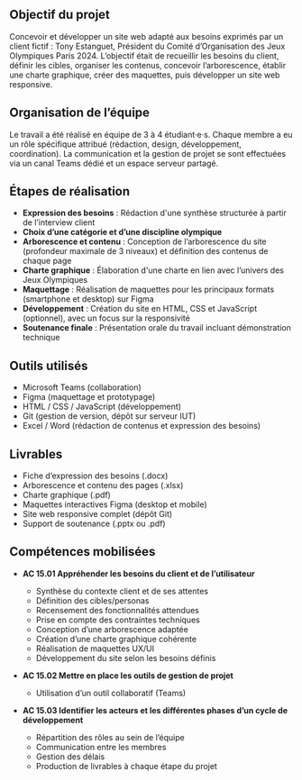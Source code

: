 ## Objectif du projet
      
Concevoir et développer un site web adapté aux besoins exprimés par un client fictif : Tony Estanguet, Président du Comité d’Organisation des Jeux Olympiques Paris 2024. L’objectif était de recueillir les besoins du client, définir les cibles, organiser les contenus, concevoir l’arborescence, établir une charte graphique, créer des maquettes, puis développer un site web responsive.

## Organisation de l’équipe
Le travail a été réalisé en équipe de 3 à 4 étudiant·e·s. Chaque membre a eu un rôle spécifique attribué (rédaction, design, développement, coordination). La communication et la gestion de projet se sont effectuées via un canal Teams dédié et un espace serveur partagé.

## Étapes de réalisation
- **Expression des besoins** : Rédaction d'une synthèse structurée à partir de l’interview client
- **Choix d’une catégorie et d’une discipline olympique**
- **Arborescence et contenu** : Conception de l’arborescence du site (profondeur maximale de 3 niveaux) et définition des contenus de chaque page
- **Charte graphique** : Élaboration d'une charte en lien avec l’univers des Jeux Olympiques
- **Maquettage** : Réalisation de maquettes pour les principaux formats (smartphone et desktop) sur Figma
- **Développement** : Création du site en HTML, CSS et JavaScript (optionnel), avec un focus sur la responsivité
- **Soutenance finale** : Présentation orale du travail incluant démonstration technique

## Outils utilisés
- Microsoft Teams (collaboration)
- Figma (maquettage et prototypage)
- HTML / CSS / JavaScript (développement)
- Git (gestion de version, dépôt sur serveur IUT)
- Excel / Word (rédaction de contenus et expression des besoins)

## Livrables
- Fiche d’expression des besoins (.docx)
- Arborescence et contenu des pages (.xlsx)
- Charte graphique (.pdf)
- Maquettes interactives Figma (desktop et mobile)
- Site web responsive complet (dépôt Git)
- Support de soutenance (.pptx ou .pdf)

## Compétences mobilisées
- **AC 15.01 Appréhender les besoins du client et de l’utilisateur**  
  - Synthèse du contexte client et de ses attentes  
  - Définition des cibles/personas  
  - Recensement des fonctionnalités attendues  
  - Prise en compte des contraintes techniques  
  - Conception d’une arborescence adaptée  
  - Création d’une charte graphique cohérente  
  - Réalisation de maquettes UX/UI  
  - Développement du site selon les besoins définis

- **AC 15.02 Mettre en place les outils de gestion de projet**  
  - Utilisation d’un outil collaboratif (Teams)

- **AC 15.03 Identifier les acteurs et les différentes phases d’un cycle de développement**  
  - Répartition des rôles au sein de l’équipe  
  - Communication entre les membres  
  - Gestion des délais  
  - Production de livrables à chaque étape du projet